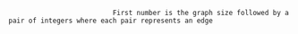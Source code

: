                               First number is the graph size followed by a pair of integers where each pair represents an edge
